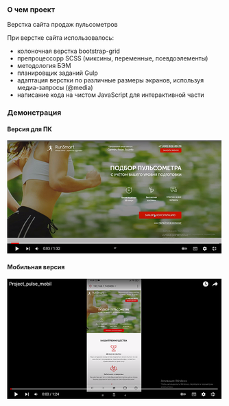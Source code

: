 ### О чем проект

Верстка сайта продаж пульсометров 

При верстке сайта использовалось:

- колоночная верстка bootstrap-grid  
- препроцессорр SСSS (миксины, переменные, псевдоэлементы)
- методология БЭМ 
- планировщик заданий Gulp
- адаптация верстки по различные размеры экранов, используя медиа-запросы (@media)
- написание кода на чистом JavaScript для интерактивной части 

### Демонстрация

#### Версия для ПК

[![Watch the video](desktop.png)](https://youtu.be/mouBE-Nlz8A)

#### Мобильная версия

[![Watch the video](mobil.png)](https://youtu.be/xHMQ11CJ3KE)

